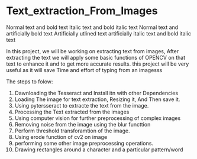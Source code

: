 # Text_extraction_From_Images

Normal text and bold text
Italic text and bold italic text
Normal text and artificially bold text
Artificially utlined text 
artificially italic text and bold italic text


In this project, we will be working on extracting text from images, After extracting
the text we will apply some basic functions of OPENCV on that text to enhance it and to get more 
accurate results. this project will be very useful as it will save Time and effort of typing from 
an imagesss

The steps to folow:
1. Dawnloading the Tesseract and Install itn with other Dependencies
2. Loading The image for text extraction, Resizing it, And Then save it.
3. Using pytersseract to extracte the text from the image.
4. Processing the Text extracted from the images
5. Using computer vision for further preprocessing of complex images
6. Removing noise from the image using the blur functtion 
7. Perform threshold transforamtion of the image.
8. Using erode function of cv2 on image
9. performing some other image preprocessing operations.
10. Drawing rectangles around a character and a particular pattern/word